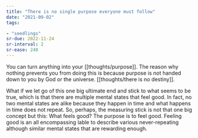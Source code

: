 ```yaml
---
title: "There is no single purpose everyone must follow"
date: "2021-09-02"
tags:

- "seedlings"
sr-due: 2022-11-24
sr-interval: 2
sr-ease: 248
---
```


You can turn anything into your [[thoughts/purpose]]. The reason why nothing prevents you from doing this is because purpose is not handed down to you by God or the universe. [[thoughts/there is no destiny]].

What if we let go of this one big ultimate end and stick to what seems to be true, which is that there are multiple mental states that feel good. In fact, no two mental states are alike because they happen in time and what happens in time does not repeat. So, perhaps, the measuring stick is not that one big concept but this: What feels good? The purpose is to feel good. Feeling good is an all encompassing lable to describe various never-repeating although similar mental states that are rewarding enough.
